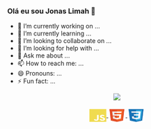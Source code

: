 ### Olá eu sou Jonas Limah 👋



- 🔭 I’m currently working on ...
- 🌱 I’m currently learning ...
- 👯 I’m looking to collaborate on ...
- 🤔 I’m looking for help with ...
- 💬 Ask me about ...
- 📫 How to reach me: ...
- 😄 Pronouns: ...
- ⚡ Fun fact: ...
<div align="center"; >
  <a href="https://github.com/JonasLimah">
  <img height="180em" src="https://github-readme-stats.vercel.app/api?username=JonasLimah&show_icons=true&theme=dark&include_all_commits=true&count_private=true"/>
 
  <div style="display: inline_block"; ><br>
  <img align="center" alt="Jonas-Js" height="30" width="40" src="https://raw.githubusercontent.com/devicons/devicon/master/icons/javascript/javascript-plain.svg">
  <img align="center" alt="Jonas-HTML" height="30" width="40" src="https://raw.githubusercontent.com/devicons/devicon/master/icons/html5/html5-original.svg">
  <img align="center" alt="Jonas-CSS" height="30" width="40" src="https://raw.githubusercontent.com/devicons/devicon/master/icons/css3/css3-original.svg">
 
  </div>

</div>
